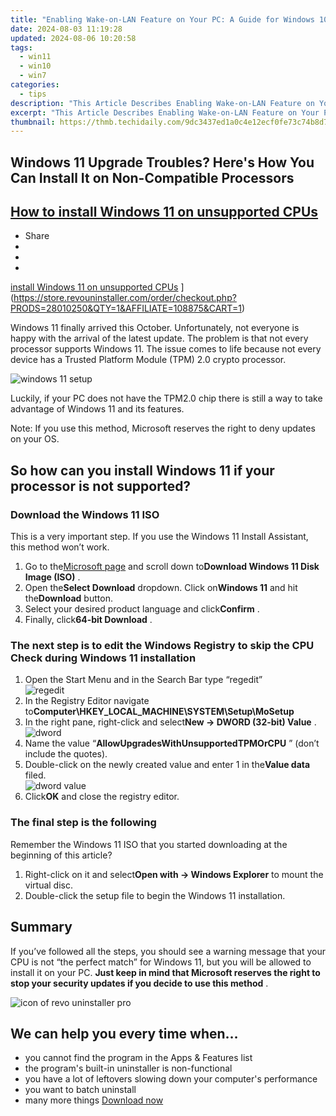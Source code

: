 ```yaml
---
title: "Enabling Wake-on-LAN Feature on Your PC: A Guide for Windows 10/11 Users"
date: 2024-08-03 11:19:28
updated: 2024-08-06 10:20:58
tags:
  - win11
  - win10
  - win7
categories:
  - tips
description: "This Article Describes Enabling Wake-on-LAN Feature on Your PC: A Guide for Windows 10/11 Users"
excerpt: "This Article Describes Enabling Wake-on-LAN Feature on Your PC: A Guide for Windows 10/11 Users"
thumbnail: https://thmb.techidaily.com/9dc3437ed1a0c4e12ecf0fe73c74b8d72b51654a1b0d3ea6af6735c5a10c75f4.jpg
---
```


## Windows 11 Upgrade Troubles? Here's How You Can Install It on Non-Compatible Processors

## [How to install Windows 11 on unsupported CPUs](https://store.revouninstaller.com/order/checkout.php?PRODS=28010250&QTY=1&AFFILIATE=108875&CART=1)

* Share
* [](http://www.facebook.com/share.php?u=https://www.revouninstaller.com/blog/how-to-install-windows-11-on-unsupported-cpus/&title=How+to+install+Windows+11+on+unsupported+CPUs)
* [](https://twitter.com/intent/tweet?text=How+to+install+Windows+11+on+unsupported+CPUs&url=https://www.revouninstaller.com/blog/how-to-install-windows-11-on-unsupported-cpus/ "Click to share on Twitter")
* [](https://store.revouninstaller.com/order/checkout.php?PRODS=28010250&QTY=1&AFFILIATE=108875&CART=1)

[install Windows 11 on unsupported CPUs](https://f057a20f961f56a72089-b74530d2d26278124f446233f95622ef.ssl.cf1.rackcdn.com/site/blog/install-windows-unsupported-cpu/how-to-install-windows-11-on-unsupported-cpu.png) ](https://store.revouninstaller.com/order/checkout.php?PRODS=28010250&QTY=1&AFFILIATE=108875&CART=1)

 Windows 11 finally arrived this October. Unfortunately, not everyone is happy with the arrival of the latest update. The problem is that not every processor supports Windows 11\. The issue comes to life because not every device has a Trusted Platform Module (TPM) 2.0 crypto processor.

![windows 11 setup](https://f057a20f961f56a72089-b74530d2d26278124f446233f95622ef.ssl.cf1.rackcdn.com/site/blog/install-windows-unsupported-cpu/windows-11-setup.jpg)

 Luckily, if your PC does not have the TPM2.0 chip there is still a way to take advantage of Windows 11 and its features.

 Note: If you use this method, Microsoft reserves the right to deny updates on your OS.

## So how can you install Windows 11 if your processor is not supported?

### Download the Windows 11 ISO

 This is a very important step. If you use the Windows 11 Install Assistant, this method won’t work.

1. Go to the[Microsoft page](https://www.microsoft.com/en-us/software-download/windows11?ranMID=24542&ranEAID=nOD/rLJHOac&ranSiteID=nOD%5FrLJHOac-42vlJMwQgDDSJ5XfoWPeBA&epi=nOD%5FrLJHOac-42vlJMwQgDDSJ5XfoWPeBA&irgwc=1&OCID=AID2200057%5Faff%5F7593%5F1243925&tduid=%28ir%5F%5Fzpv3mpuozckfqijnkk0sohz3we2xobwf0ymxujdc00%29%287593%29%281243925%29%28nOD%5FrLJHOac-42vlJMwQgDDSJ5XfoWPeBA%29%28%29&irclickid=%5Fzpv3mpuozckfqijnkk0sohz3we2xobwf0ymxujdc00) and scroll down to**Download Windows 11 Disk Image (ISO)** .
2. Open the**Select Download** dropdown. Click on**Windows 11** and hit the**Download** button.
3. Select your desired product language and click**Confirm** .
4. Finally, click**64-bit Download** .

### The next step is to edit the Windows Registry to skip the CPU Check during Windows 11 installation

1. Open the Start Menu and in the Search Bar type “regedit”  
![regedit](https://f057a20f961f56a72089-b74530d2d26278124f446233f95622ef.ssl.cf1.rackcdn.com/site/blog/install-windows-unsupported-cpu/regedit-exe.png)
2. In the Registry Editor navigate to**Computer\\HKEY\_LOCAL\_MACHINE\\SYSTEM\\Setup\\MoSetup**
3. In the right pane, right-click and select**New -> DWORD (32-bit) Value** .  
![dword](https://f057a20f961f56a72089-b74530d2d26278124f446233f95622ef.ssl.cf1.rackcdn.com/site/blog/install-windows-unsupported-cpu/dword.png)
4. Name the value “**AllowUpgradesWithUnsupportedTPMOrCPU** ” (don’t include the quotes).
5. Double-click on the newly created value and enter 1 in the**Value data** filed.  
![dword value](https://f057a20f961f56a72089-b74530d2d26278124f446233f95622ef.ssl.cf1.rackcdn.com/site/blog/install-windows-unsupported-cpu/edit-dword-value.jpg)
6. Click**OK** and close the registry editor.

### The final step is the following

 Remember the Windows 11 ISO that you started downloading at the beginning of this article?

1. Right-click on it and select**Open with -> Windows Explorer** to mount the virtual disc.
2. Double-click the setup file to begin the Windows 11 installation.

## Summary

 If you’ve followed all the steps, you should see a warning message that your CPU is not “the perfect match” for Windows 11, but you will be allowed to install it on your PC. **Just keep in mind that Microsoft reserves the right to stop your security updates if you decide to use this method** .

![icon of revo uninstaller pro](https://f057a20f961f56a72089-b74530d2d26278124f446233f95622ef.ssl.cf1.rackcdn.com/site/icons/rup5-64.png)

## We can help you every time when…

* you cannot find the program in the Apps & Features list
* the program's built-in uninstaller is non-functional
* you have a lot of leftovers slowing down your computer's performance
* you want to batch uninstall
* many more things
[Download now](https://store.revouninstaller.com/order/checkout.php?PRODS=28010250&QTY=1&AFFILIATE=108875&CART=1)

<ins class="adsbygoogle"
     style="display:block"
     data-ad-format="autorelaxed"
     data-ad-client="ca-pub-7571918770474297"
     data-ad-slot="1223367746"></ins>



<ins class="adsbygoogle"
     style="display:block"
     data-ad-client="ca-pub-7571918770474297"
     data-ad-slot="8358498916"
     data-ad-format="auto"
     data-full-width-responsive="true"></ins>

